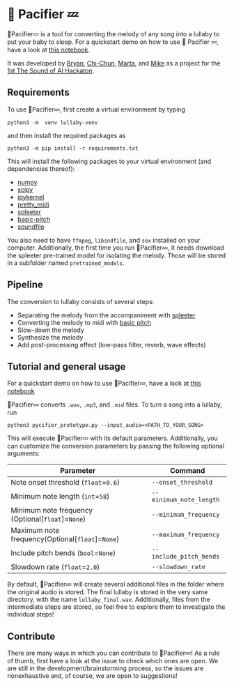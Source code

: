 # 👶 Pacifier 💤

👶Pacifier💤
 is a tool for converting the melody of any song into a lullaby to put your baby to sleep. For a quickstart demo on how to use 👶 Pacifier 💤, have a look
at [this notebook](https://nbviewer.org/github/mbuccoli/tsoai-lullaby/blob/main/demo.ipynb).

It was developed by [Bryan](https://github.com/Fenchpress), [Chi-Chun](https://www.linkedin.com/in/chi-chun-luo-7714a8213/), [Marta](https://github.com/mmosc), and [Mike](https://mbuccoli.github.io/) 
as a project for
the [1st The Sound of AI Hackaton](https://musikalkemist.github.io/thesoundofaihackathon/).

## Requirements

To use 👶Pacifier💤, first create a virtual environment by typing

```
python3 -m  venv lullaby-venv
```

and then install the required packages as

```
python3 -m pip install -r requirements.txt
```

This will install the following packages to your virtual environment (and dependencies thereof):

- [numpy](https://numpy.org/)
- [scipy](https://scipy.org/)
- [ipykernel](https://pypi.org/project/ipykernel/)
- [pretty_midi](https://craffel.github.io/pretty-midi/)
- [spleeter](https://research.deezer.com/projects/spleeter.html)
- [basic-pitch](https://basicpitch.spotify.com/)
- [soundfile](http://soundfile.sapp.org/)

You also need to have `ffmpeg`, `libsndfile`, and `sox` installed on your computer.
Additionally, the first time you run 👶Pacifier💤, it needs download the spleeter pre-trained model
for isolating the melody. Those will be stored in a subfolder named `pretrained_models`.

## Pipeline

The conversion to lullaby consists of several steps:

- Separating the melody from the accompaniment with [spleeter](https://research.deezer.com/projects/spleeter.html)
- Converting the melody to midi with [basic pitch](https://basicpitch.spotify.com/)
- Slow-down the melody
- Synthesize the melody
- Add post-processing effect (low-pass filter, reverb, wave effects)

## Tutorial and general usage

For a quickstart demo on how to use 👶Pacifier💤, have a look
at [this notebook](https://nbviewer.org/github/mbuccoli/tsoai-lullaby/blob/main/demo.ipynb)

👶Pacifier💤 converts `.wav`, `.mp3`, and `.mid` files. To turn a song into a lullaby, run

```shell
python3 pycifier_prototype.py --input_audio=<PATH_TO_YOUR_SONG>
```

This will execute 👶Pacifier💤 with its default parameters. Additionally, you can customize
the conversion parameters by passing the following optional arguments:

| Parameter                                         | Command |
|---------------------------------------------------|---------|
| Note onset threshold (`float`=`0.6`)                |       `--onset_threshold` |
| Minimum note length (`int`=`58`)                    |     `--minimum_note_length` |
| Minimum note frequency (Optional[`float`]=`None`) |    `--minimum_frequency` |
| Maximum note frequency(Optional[`float`]=`None`)  |     `--maximum_frequency` |
| Include pitch bends (`bool`=`None`)               |    `--include_pitch_bends` |
| Slowdown rate (`float`=`2.0`)                     |     `--slowdown_rate`   |

By default, 👶Pacifier💤 will create several additional files in the folder where the original audio is stored. The final 
lullaby is stored in the very same directory, with the name `lullaby_final.wav`. Additionally, files from the intermediate 
steps are stored, so feel free to explore them to investigate the individual steps!

## Contribute
There are many ways in which you can contribute to 👶Pacifier💤! As a rule of thumb, first have a look at the issue to 
check which ones are open. We are still in the development/brainstorming process, so the issues are nonexhaustive and, 
of course, we are open to suggestions!